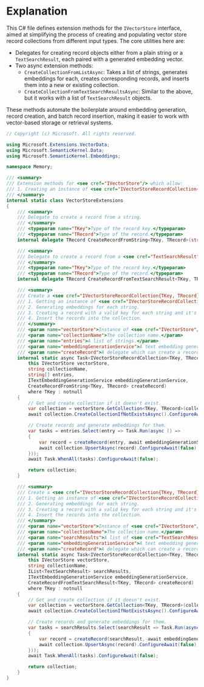 # Explanation

This C# file defines extension methods for the `IVectorStore` interface, aimed at simplifying the process of creating and populating vector store record collections from different input types. The core utilities here are:

- Delegates for creating record objects either from a plain string or a `TextSearchResult`, each paired with a generated embedding vector.
- Two async extension methods:
    - `CreateCollectionFromListAsync`: Takes a list of strings, generates embeddings for each, creates corresponding records, and inserts them into a new or existing collection.
    - `CreateCollectionFromTextSearchResultsAsync`: Similar to the above, but it works with a list of `TextSearchResult` objects.
    
These methods automate the boilerplate around embedding generation, record creation, and batch record insertion, making it easier to work with vector-based storage or retrieval systems.

```csharp
// Copyright (c) Microsoft. All rights reserved.

using Microsoft.Extensions.VectorData;
using Microsoft.SemanticKernel.Data;
using Microsoft.SemanticKernel.Embeddings;

namespace Memory;

/// <summary>
/// Extension methods for <see cref="IVectorStore"/> which allow:
/// 1. Creating an instance of <see cref="IVectorStoreRecordCollection{TKey, TRecord}"/> from a list of strings.
/// </summary>
internal static class VectorStoreExtensions
{
    /// <summary>
    /// Delegate to create a record from a string.
    /// </summary>
    /// <typeparam name="TKey">Type of the record key.</typeparam>
    /// <typeparam name="TRecord">Type of the record.</typeparam>
    internal delegate TRecord CreateRecordFromString<TKey, TRecord>(string text, ReadOnlyMemory<float> vector) where TKey : notnull;

    /// <summary>
    /// Delegate to create a record from a <see cref="TextSearchResult"/>.
    /// </summary>
    /// <typeparam name="TKey">Type of the record key.</typeparam>
    /// <typeparam name="TRecord">Type of the record.</typeparam>
    internal delegate TRecord CreateRecordFromTextSearchResult<TKey, TRecord>(TextSearchResult searchResult, ReadOnlyMemory<float> vector) where TKey : notnull;

    /// <summary>
    /// Create a <see cref="IVectorStoreRecordCollection{TKey, TRecord}"/> from a list of strings by:
    /// 1. Getting an instance of <see cref="IVectorStoreRecordCollection{TKey, TRecord}"/>
    /// 2. Generating embeddings for each string.
    /// 3. Creating a record with a valid key for each string and it's embedding.
    /// 4. Insert the records into the collection.
    /// </summary>
    /// <param name="vectorStore">Instance of <see cref="IVectorStore"/> used to created the collection.</param>
    /// <param name="collectionName">The collection name.</param>
    /// <param name="entries">A list of strings.</param>
    /// <param name="embeddingGenerationService">A text embedding generation service.</param>
    /// <param name="createRecord">A delegate which can create a record with a valid key for each string and it's embedding.</param>
    internal static async Task<IVectorStoreRecordCollection<TKey, TRecord>> CreateCollectionFromListAsync<TKey, TRecord>(
        this IVectorStore vectorStore,
        string collectionName,
        string[] entries,
        ITextEmbeddingGenerationService embeddingGenerationService,
        CreateRecordFromString<TKey, TRecord> createRecord)
        where TKey : notnull
    {
        // Get and create collection if it doesn't exist.
        var collection = vectorStore.GetCollection<TKey, TRecord>(collectionName);
        await collection.CreateCollectionIfNotExistsAsync().ConfigureAwait(false);

        // Create records and generate embeddings for them.
        var tasks = entries.Select(entry => Task.Run(async () =>
        {
            var record = createRecord(entry, await embeddingGenerationService.GenerateEmbeddingAsync(entry).ConfigureAwait(false));
            await collection.UpsertAsync(record).ConfigureAwait(false);
        }));
        await Task.WhenAll(tasks).ConfigureAwait(false);

        return collection;
    }

    /// <summary>
    /// Create a <see cref="IVectorStoreRecordCollection{TKey, TRecord}"/> from a list of strings by:
    /// 1. Getting an instance of <see cref="IVectorStoreRecordCollection{TKey, TRecord}"/>
    /// 2. Generating embeddings for each string.
    /// 3. Creating a record with a valid key for each string and it's embedding.
    /// 4. Insert the records into the collection.
    /// </summary>
    /// <param name="vectorStore">Instance of <see cref="IVectorStore"/> used to created the collection.</param>
    /// <param name="collectionName">The collection name.</param>
    /// <param name="searchResults">A list of <see cref="TextSearchResult" />s.</param>
    /// <param name="embeddingGenerationService">A text embedding generation service.</param>
    /// <param name="createRecord">A delegate which can create a record with a valid key for each string and it's embedding.</param>
    internal static async Task<IVectorStoreRecordCollection<TKey, TRecord>> CreateCollectionFromTextSearchResultsAsync<TKey, TRecord>(
        this IVectorStore vectorStore,
        string collectionName,
        IList<TextSearchResult> searchResults,
        ITextEmbeddingGenerationService embeddingGenerationService,
        CreateRecordFromTextSearchResult<TKey, TRecord> createRecord)
        where TKey : notnull
    {
        // Get and create collection if it doesn't exist.
        var collection = vectorStore.GetCollection<TKey, TRecord>(collectionName);
        await collection.CreateCollectionIfNotExistsAsync().ConfigureAwait(false);

        // Create records and generate embeddings for them.
        var tasks = searchResults.Select(searchResult => Task.Run(async () =>
        {
            var record = createRecord(searchResult, await embeddingGenerationService.GenerateEmbeddingAsync(searchResult.Value!).ConfigureAwait(false));
            await collection.UpsertAsync(record).ConfigureAwait(false);
        }));
        await Task.WhenAll(tasks).ConfigureAwait(false);

        return collection;
    }
}
```